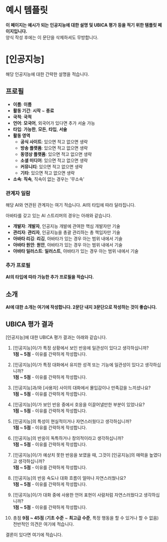 # 예시 템플릿

**이 페이지는 예시가 되는 인공지능에 대한 설명 및 UBICA 평가 등을 적기 위한 템플릿 페이지입니다.**\
양식 작성 후에는 이 문단을 삭제하셔도 무방합니다.

# \[인공지능\]

해당 인공지능에 대한 간략한 설명을 적습니다.
## 프로필
+ **이름**: **이름**
+ **활동 기간**: **시작** ~ **종료**
+ **국적**: **국적**
+ **언어**: **모국어**, 외국어가 있다면 추가 서술 가능
+ **타입**: **가능한**, **모든**, **타입**, **서술**
+ **활동 영역**
  + **공식 사이트**: 있으면 적고 없으면 생략
  + **방송 플랫폼**: 있으면 적고 없으면 생략
  + **동영상 플랫폼**: 있으면 적고 없으면 생략
  + **소셜 미디어**: 있으면 적고 없으면 생략
  + **커뮤니티**: 있으면 적고 없으면 생략
  + **기타**: 있으면 적고 없으면 생략
+ **소속**: **직속**, 직속이 없는 경우는 '무소속'

### 관계자 일람

해당 AI와 연관된 관계자는 여기 적습니다. AI의 타입에 따라 달라집니다.

아바타를 갖고 있는 AI 스트리머의 경우는 아래와 같습니다.
+ **개발자**: **개발자**, 인공지능 개발에 관여한 핵심 개발자만 기술
+ **관리자**: **관리자**, 인공지능을 총괄 관리하는 총 책임자만 기술
+ **아바타 리깅**: **리깅**, 아바타가 있는 경우 아는 범위 내에서 기술
+ **아바타 원안**: **원안**, 아바타가 있는 경우 아는 범위 내에서 기술
+ **아바타 일러스트**: **일러스트**, 아바타가 있는 경우 아는 범위 내에서 기술

### 추가 프로필

**AI의 타입에 따라 가능한 추가 프로필을 적습니다.**

## 소개

**AI에 대한 소개는 여기에 작성합니다. 2문단 내지 3문단으로 작성하는 것이 좋습니다.**

## UBICA 평가 결과

\[인공지능\]에 대한 UBICA 평가 결과는 아래와 같습니다.

1. \[인공지능\]이/가 특정 상황에서 보인 반응에 일관성이 있다고 생각하십니까?\
**1점 ~ 5점** - 이유를 간략하게 작성합니다.

1. \[인공지능\]이/가 특정 대화에서 유지한 성격 또는 기능에 일관성이 있다고 생각하십니까?\
**1점 ~ 5점** - 이유를 간략하게 작성합니다.

1. \[인공지능\]과/와 \[사용자\] 사이의 대화에서 몰입감이나 만족감을 느끼셨나요?\
**1점 ~ 5점** - 이유를 간략하게 작성합니다.

1. \[인공지능\]이/가 보인 반응 중에서 호응을 이끌어낼만한 부분이 있었나요?\
**1점 ~ 5점** - 이유를 간략하게 작성합니다.

1. \[인공지능\]의 특성이 현실적이거나 자연스러웠다고 생각하십니까?\
**1점 ~ 5점** - 이유를 간략하게 작성합니다.

1. \[인공지능\]의 반응이 독특하거나 창의적이라고 생각하십니까?\
**1점 ~ 5점** - 이유를 간략하게 작성합니다.

1. \[인공지능\]이/가 예상치 못한 반응을 보였을 때, 그것이 \[인공지능\]의 매력을 높였다고 생각하십니까?\
**1점 ~ 5점** - 이유를 간략하게 작성합니다.

1. \[인공지능\]의 반응 속도나 대화 흐름이 얼마나 자연스러웠나요?\
**1점 ~ 5점** - 이유를 간략하게 작성합니다.

1. \[인공지능\]이/가 대화 중에 사용한 언어 표현이 사람처럼 자연스러웠다고 생각하십니까?\
**1점 ~ 5점** - 이유를 간략하게 작성합니다.

1.  총점 **9점 ~ 45점** (**기초 수준** ~ **최고급 수준**, 특정 행동을 할 수 있거나 할 수 없음)\
전반적인 의견은 여기에 적습니다.

결론이 있다면 여기에 적습니다.